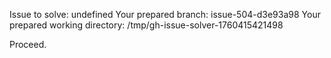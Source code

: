 Issue to solve: undefined
Your prepared branch: issue-504-d3e93a98
Your prepared working directory: /tmp/gh-issue-solver-1760415421498

Proceed.